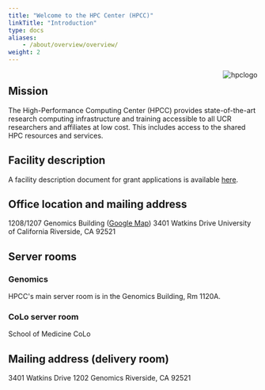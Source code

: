 ```yaml
---
title: "Welcome to the HPC Center (HPCC)"
linkTitle: "Introduction"
type: docs
aliases:
    - /about/overview/overview/
weight: 2
---
```


<img align="right" title="hpclogo" src="/img/background_small.jpg"><img/>

## Mission

The High-Performance Computing Center (HPCC) provides state-of-the-art research computing
infrastructure and training accessible to all UCR researchers and affiliates at low cost. This
includes access to the shared HPC resources and services. 

## Facility description

A facility description document for grant applications is available [here](https://goo.gl/43eOwQ).


## Office location and mailing address

1208/1207 Genomics Building ([Google Map](https://goo.gl/OVKyxv))
3401 Watkins Drive
University of California
Riverside, CA 92521

## Server rooms

### Genomics

HPCC's main server room is in the Genomics Building, Rm 1120A.

### CoLo server room

School of Medicine CoLo


## Mailing address (delivery room)

3401 Watkins Drive
1202 Genomics
Riverside, CA 92521

